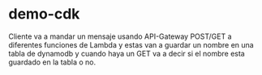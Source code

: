 # demo-cdk
Cliente va a mandar un mensaje usando API-Gateway POST/GET a diferentes funciones de Lambda y estas van a guardar un nombre en una tabla de dynamodb y cuando haya un GET va a decir si el nombre esta guardado en la tabla o no.
